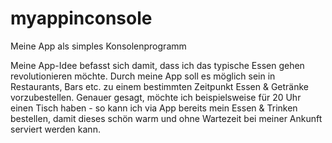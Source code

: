 # myappinconsole
Meine App als simples Konsolenprogramm

Meine App-Idee befasst sich damit, dass ich das typische Essen gehen revolutionieren möchte.
Durch meine App soll es möglich sein in Restaurants, Bars etc. zu einem bestimmten Zeitpunkt Essen & Getränke vorzubestellen.
Genauer gesagt, möchte ich beispielsweise für 20 Uhr einen Tisch haben - so kann ich via App bereits mein Essen & Trinken bestellen, damit dieses schön warm und ohne Wartezeit bei meiner Ankunft serviert werden kann.
